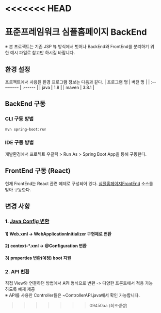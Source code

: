 <<<<<<< HEAD
=======
# 표준프레임워크 심플홈페이지 BackEnd

※ 본 프로젝트는 기존 JSP 뷰 방식에서 벗어나 BackEnd와 FrontEnd를 분리하기 위한 예시 파일로 참고만 하시길 바랍니다.


## 환경 설정
프로젝트에서 사용된 환경 프로그램 정보는 다음과 같다.
| 프로그램 명 | 버전 명 |
| :--------- | :------ |
| java       | 1.8     |
| maven      | 3.8.1   |


## BackEnd 구동

### CLI 구동 방법
```bash
mvn spring-boot:run
```
### IDE 구동 방법
개발환경에서 프로젝트 우클릭 > Run As > Spring Boot App을 통해 구동한다.

## FrontEnd 구동 (React)

현재 FrontEnd는 React 관련 예제로 구성되어 있다.
[심플홈페이지FrontEnd](https://github.com/eGovFramework/egovframe-template-simple-react.git) 소스를 받아 구동한다.


## 변경 사항

###  1. [Java Config 변환](./Docs/JavaConfig_Convert.md)

#### 1) Web.xml -> WebApplicationInitializer 구현체로 변환 


#### 2) context-*.xml -> @Configuration 변환


#### 3) properties 변환(예정) boot 지원


### 2. API 변환
직접 View와 연결하던 방법에서 API 형식으로 변환 -> 다양한 프론트에서 적용 가능 하도록 예제 제공\
※ API를 사용한 Controller들은 ~ControllerAPI.java에서 확인 가능합니다.
>>>>>>> 09450aa (최초생성)

